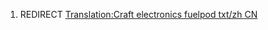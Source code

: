 1.  REDIRECT [Translation:Craft electronics fuelpod txt/zh
    CN](Translation:Craft_electronics_fuelpod_txt/zh_CN "wikilink")